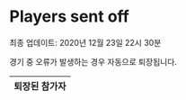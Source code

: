 # Players sent off
최종 업데이트: 2020년 12월 23일 22시 30분


경기 중 오류가 발생하는 경우 자동으로 퇴장됩니다.


| 퇴장된 참가자 |
|:---:|